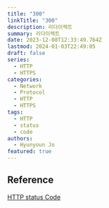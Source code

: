 ```yaml
---
title: "300"
linkTitle: "300"
description: 리다이렉트
summary: 리다이렉트
date: 2023-12-08T12:33:49.764Z
lastmod: 2024-01-03T22:49:05
draft: false
series:
  - HTTP
  - HTTPS
categories:
  - Network
  - Protocol
  - HTTP
  - HTTPS
tags:
  - HTTP
  - status
  - code
authors:
  - Hyunyoun Jo
featured: true
---
```


## Reference

[HTTP status Code](https://developer.mozilla.org/ko/docs/Web/HTTP/Status)
